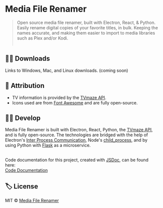# Media File Renamer
> Open source media file renamer, built with Electron, React, & Python. Easily rename digital copies of your favorite titles, in bulk. Keeping the names accurate, and making them easier to import to media libraries such as Plex and/or Kodi.<br><br>

## 🐱‍💻 Downloads
Links to Windows, Mac, and Linux downloads. (coming soon)
<br>

## 🙏 Attribution
* TV information is provided by the [TVmaze API](https://www.tvmaze.com/api).
* Icons used are from [Font Awesome](http://fontawesome.io) and are fully open-source.

## 🐱‍👤 Develop
Media File Renamer is built with Electron, React, Python, the [TVmaze API](https://www.tvmaze.com/api), and is fully open-source. The technologies are bridged with the help of Electron's [Inter Process Communication](https://www.electronjs.org/docs/api/ipc-main), Node's [child_process](https://nodejs.org/api/child_process.html), and by using Python with [Flask](https://palletsprojects.com/p/flask/) as a microservice.<br /><br />

Code documentation for this project, created with [JSDoc](https://github.com/jsdoc/jsdoc), can be found here:<br>
[Code Documentation](https://ipzard.github.io/media-file-renamer/)
<br>

## 🏷️ License
MIT © [Media File Renamer](https://github.com/iPzard/media-file-renamer/blob/master/LICENSE)